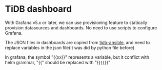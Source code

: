 # TiDB dashboard 
With Grafana v5.x or later, we can use provisioning feature to statically provision datasources and dashboards. No need to use scripts to configure Grafana.

The JSON files in dashboards are copied from [tidb-ansible](https://github.com/pingcap/tidb-ansible/tree/release-3.0/scripts), and need to replace variables in the json file(It was did by python file before).

In grafana, the symbol "{{xx}}" represents a variable, but it conflict with helm grammar, "{{" should be replaced with "{{`{{`}}"

